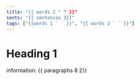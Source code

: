 ```yaml
---
title: "{{ words 2 " " }}"
sents: "{{ sentences 3}}"
tags: ["{{words 1 ` ` }}", "{{ words 2 ` ` }}"]
---
```


# Heading 1
information: {{ paragraphs 8 2}}